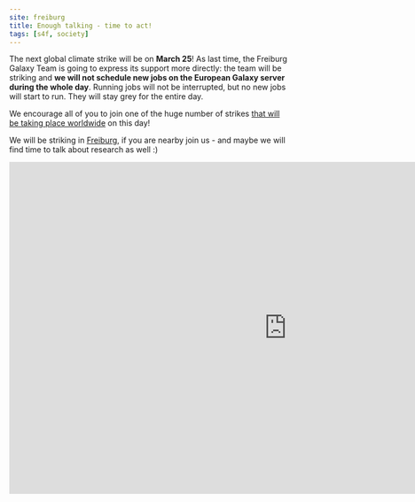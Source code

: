 ```yaml
---
site: freiburg
title: Enough talking - time to act!
tags: [s4f, society]
---
```


The next global climate strike will be on **March 25**! As last time, the Freiburg Galaxy Team is going to express its support more directly: the team will be striking and **we will not schedule new jobs on the European Galaxy server during the whole day**. Running jobs will not be interrupted, but no new jobs will start to run. They will stay grey for the entire day.

We encourage all of you to join one of the huge number of strikes
[that will be taking place worldwide](https://fridaysforfuture.org/march25/) on this day!

We will be striking in [Freiburg](https://freiburgforfuture.de/25-03/), if you are nearby join us - and maybe we will find time to talk about research as well :)

<div class="multiple-img">
    <iframe width="1000" height="600" src="https://globalclimatestrike.net/#map" frameborder="0" allowfullscreen></iframe>
</div>
